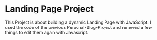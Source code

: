 # Landing Page Project

This Project is about building a dynamic Landing Page with JavaScript.
I used the code of the previous Personal-Blog-Project and removed a few things to edit them again with Javascript.